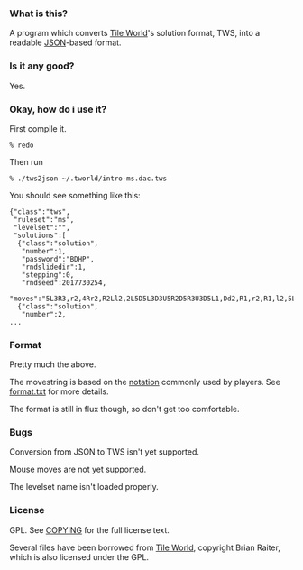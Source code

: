 ### What is this? ###

A program which converts [Tile World][]'s solution format, TWS, into a readable [JSON][]-based format.

[Tile World]: http://www.muppetlabs.com/~breadbox/software/tworld/
[JSON]: http://www.json.org/

### Is it any good? ###

Yes.

### Okay, how do i use it? ###

First compile it.

    % redo

Then run
    
    % ./tws2json ~/.tworld/intro-ms.dac.tws

You should see something like this:

    {"class":"tws",
     "ruleset":"ms",
     "levelset":"",
     "solutions":[
      {"class":"solution",
       "number":1,
       "password":"BDHP",
       "rndslidedir":1,
       "stepping":0,
       "rndseed":2017730254,
       "moves":"5L3R3,r2,4Rr2,R2Ll2,2L5D5L3D3U5R2D5R3U3D5L1,Dd2,R1,r2,R1,l2,5L3R6D2,d"},
      {"class":"solution",
       "number":2,
    ...

### Format ###

Pretty much the above.

The movestring is based on the [notation][] commonly used by players. See [format.txt](format.txt) for more details.

The format is still in flux though, so don't get too comfortable.

[notation]: http://chipschallenge.wikia.com/wiki/Directional_notation

### Bugs ###

Conversion from JSON to TWS isn't yet supported.

Mouse moves are not yet supported.

The levelset name isn't loaded properly.

### License ###

GPL. See [COPYING](COPYING) for the full license text.

Several files have been borrowed from [Tile World][], copyright Brian Raiter, which is also licensed under the GPL.
